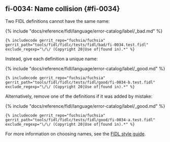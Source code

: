 ## fi-0034: Name collision {#fi-0034}

Two FIDL definitions cannot have the same name:

{% include "docs/reference/fidl/language/error-catalog/label/_bad.md" %}

```fidl
{% includecode gerrit_repo="fuchsia/fuchsia" gerrit_path="tools/fidl/fidlc/tests/fidl/bad/fi-0034.test.fidl" exclude_regexp="\/\/ (Copyright 20|Use of|found in).*" %}
```

Instead, give each definition a unique name:

{% include "docs/reference/fidl/language/error-catalog/label/_good.md" %}

```fidl
{% includecode gerrit_repo="fuchsia/fuchsia" gerrit_path="tools/fidl/fidlc/tests/fidl/good/fi-0034-b.test.fidl" exclude_regexp="\/\/ (Copyright 20|Use of|found in).*" %}
```

Alternatively, remove one of the definitions if it was added by mistake:

{% include "docs/reference/fidl/language/error-catalog/label/_good.md" %}

```fidl
{% includecode gerrit_repo="fuchsia/fuchsia" gerrit_path="tools/fidl/fidlc/tests/fidl/good/fi-0034-a.test.fidl" exclude_regexp="\/\/ (Copyright 20|Use of|found in).*" %}
```

For more information on choosing names, see the
[FIDL style guide][fidl-style-naming].

[fidl-style-naming]: /docs/development/languages/fidl/guides/style.md#names
